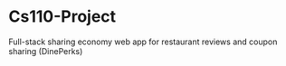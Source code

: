 # Cs110-Project
Full-stack sharing economy web app for restaurant reviews and coupon sharing (DinePerks)

